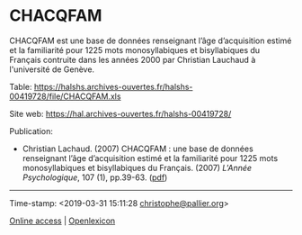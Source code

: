 # CHACQFAM #

CHACQFAM est une base de données renseignant l’âge d’acquisition estimé et la familiarité pour 1225 mots monosyllabiques et bisyllabiques du Français contruite dans les années 2000 par Christian Lauchaud à l'université de Genève.

Table: <https://halshs.archives-ouvertes.fr/halshs-00419728/file/CHACQFAM.xls>

Site web: <https://hal.archives-ouvertes.fr/halshs-00419728/>

Publication:

* Christian Lachaud. (2007) CHACQFAM : une base de données renseignant l’âge d’acquisition estimé et la familiarité pour 1225 mots monosyllabiques et bisyllabiques du Français. (2007) _L'Année Psychologique_, 107 (1), pp.39-63. ([pdf](https://halshs.archives-ouvertes.fr/halshs-00419728/))

---

Time-stamp: <2019-03-31 15:11:28 christophe@pallier.org>

[Online access](http://www.lexique.org/shiny/openlexicon) | [Openlexicon](http://chrplr.github.io/openlexicon)
